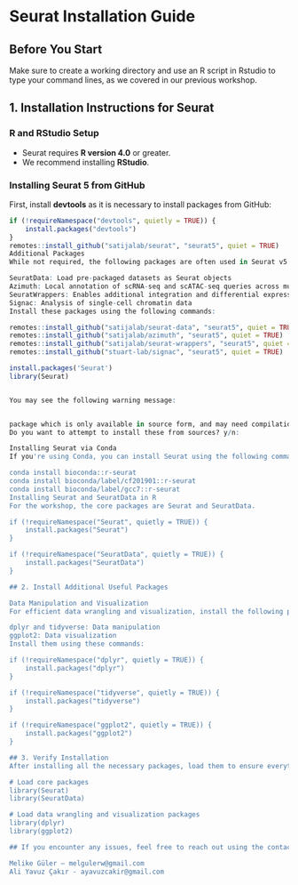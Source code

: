 # Seurat Installation Guide

## Before You Start
Make sure to create a working directory and use an R script in Rstudio to type your command lines, as we covered in our previous workshop.

## 1. Installation Instructions for Seurat

### R and RStudio Setup
- Seurat requires **R version 4.0** or greater.
- We recommend installing **RStudio**.

### Installing Seurat 5 from GitHub

First, install **devtools** as it is necessary to install packages from GitHub:

```r
if (!requireNamespace("devtools", quietly = TRUE)) {
    install.packages("devtools")
}
remotes::install_github("satijalab/seurat", "seurat5", quiet = TRUE)
Additional Packages
While not required, the following packages are often used in Seurat v5 vignettes:

SeuratData: Load pre-packaged datasets as Seurat objects
Azimuth: Local annotation of scRNA-seq and scATAC-seq queries across multiple tissues
SeuratWrappers: Enables additional integration and differential expression methods
Signac: Analysis of single-cell chromatin data
Install these packages using the following commands:

remotes::install_github("satijalab/seurat-data", "seurat5", quiet = TRUE)
remotes::install_github("satijalab/azimuth", "seurat5", quiet = TRUE)
remotes::install_github("satijalab/seurat-wrappers", "seurat5", quiet = TRUE)
remotes::install_github("stuart-lab/signac", "seurat5", quiet = TRUE)

install.packages('Seurat')
library(Seurat)


You may see the following warning message:


package which is only available in source form, and may need compilation of C/C++/Fortran: 'Seurat'
Do you want to attempt to install these from sources? y/n:

Installing Seurat via Conda
If you're using Conda, you can install Seurat using the following commands:

conda install bioconda::r-seurat
conda install bioconda/label/cf201901::r-seurat
conda install bioconda/label/gcc7::r-seurat
Installing Seurat and SeuratData in R
For the workshop, the core packages are Seurat and SeuratData.

if (!requireNamespace("Seurat", quietly = TRUE)) {
    install.packages("Seurat")
}

if (!requireNamespace("SeuratData", quietly = TRUE)) {
    install.packages("SeuratData")
}

## 2. Install Additional Useful Packages

Data Manipulation and Visualization
For efficient data wrangling and visualization, install the following packages:

dplyr and tidyverse: Data manipulation
ggplot2: Data visualization
Install them using these commands:

if (!requireNamespace("dplyr", quietly = TRUE)) {
    install.packages("dplyr")
}

if (!requireNamespace("tidyverse", quietly = TRUE)) {
    install.packages("tidyverse")
}

if (!requireNamespace("ggplot2", quietly = TRUE)) {
    install.packages("ggplot2")
}

## 3. Verify Installation
After installing all the necessary packages, load them to ensure everything is working correctly:

# Load core packages
library(Seurat)
library(SeuratData)

# Load data wrangling and visualization packages
library(dplyr)
library(ggplot2)

## If you encounter any issues, feel free to reach out using the contact information below:

Melike Güler – melgulerw@gmail.com
Ali Yavuz Çakır - ayavuzcakir@gmail.com

